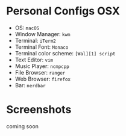 # Personal Configs OSX

* OS: `macOS`
* Window Manager: `kwm`
* Terminal: `iTerm2`
* Terminal Font: `Monaco`
* Terminal color scheme: `[Wal][1] script`
* Text Editor: `vim`
* Music Player: `ncmpcpp`
* File Browser: `ranger`
* Web Browser: `firefox`
* Bar: `nerdbar`

[1]: https://github.com/dylanaraps/wal "wal"

# Screenshots

coming soon
